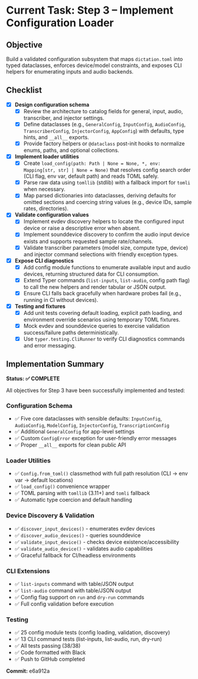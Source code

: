 # Current Task: Step 3 – Implement Configuration Loader

## Objective
Build a validated configuration subsystem that maps `dictation.toml` into typed dataclasses, enforces device/model constraints, and exposes CLI helpers for enumerating inputs and audio backends.

## Checklist

- [x] **Design configuration schema**
  - [x] Review the architecture to catalog fields for general, input, audio, transcriber, and injector settings.
  - [x] Define dataclasses (e.g., `GeneralConfig`, `InputConfig`, `AudioConfig`, `TranscriberConfig`, `InjectorConfig`, `AppConfig`) with defaults, type hints, and `__all__` exports.
  - [x] Provide factory helpers or `@dataclass` post-init hooks to normalize enums, paths, and optional collections.

- [x] **Implement loader utilities**
  - [x] Create `load_config(path: Path | None = None, *, env: Mapping[str, str] | None = None)` that resolves config search order (CLI flag, env var, default path) and reads TOML safely.
  - [x] Parse raw data using `tomllib` (stdlib) with a fallback import for `tomli` when necessary.
  - [x] Map parsed dictionaries into dataclasses, deriving defaults for omitted sections and coercing string values (e.g., device IDs, sample rates, directories).

- [x] **Validate configuration values**
  - [x] Implement evdev discovery helpers to locate the configured input device or raise a descriptive error when absent.
  - [x] Implement sounddevice discovery to confirm the audio input device exists and supports requested sample rate/channels.
  - [x] Validate transcriber parameters (model size, compute type, device) and injector command selections with friendly exception types.

- [x] **Expose CLI diagnostics**
  - [x] Add config module functions to enumerate available input and audio devices, returning structured data for CLI consumption.
  - [x] Extend Typer commands (`list-inputs`, `list-audio`, config path flag) to call the new helpers and render tabular or JSON output.
  - [x] Ensure CLI falls back gracefully when hardware probes fail (e.g., running in CI without devices).

- [x] **Testing and fixtures**
  - [x] Add unit tests covering default loading, explicit path loading, and environment override scenarios using temporary TOML fixtures.
  - [x] Mock evdev and sounddevice queries to exercise validation success/failure paths deterministically.
  - [x] Use `typer.testing.CliRunner` to verify CLI diagnostics commands and error messaging.

## Implementation Summary

**Status: ✅ COMPLETE**

All objectives for Step 3 have been successfully implemented and tested:

### Configuration Schema
- ✅ Five core dataclasses with sensible defaults: `InputConfig`, `AudioConfig`, `ModelConfig`, `InjectorConfig`, `TranscriptionConfig`
- ✅ Additional `GeneralConfig` for app-level settings
- ✅ Custom `ConfigError` exception for user-friendly error messages
- ✅ Proper `__all__` exports for clean public API

### Loader Utilities
- ✅ `Config.from_toml()` classmethod with full path resolution (CLI → env var → default locations)
- ✅ `load_config()` convenience wrapper
- ✅ TOML parsing with `tomllib` (3.11+) and `tomli` fallback
- ✅ Automatic type coercion and default handling

### Device Discovery & Validation
- ✅ `discover_input_devices()` - enumerates evdev devices
- ✅ `discover_audio_devices()` - queries sounddevice
- ✅ `validate_input_device()` - checks device existence/accessibility
- ✅ `validate_audio_device()` - validates audio capabilities
- ✅ Graceful fallback for CI/headless environments

### CLI Extensions
- ✅ `list-inputs` command with table/JSON output
- ✅ `list-audio` command with table/JSON output
- ✅ Config flag support on `run` and `dry-run` commands
- ✅ Full config validation before execution

### Testing
- ✅ 25 config module tests (config loading, validation, discovery)
- ✅ 13 CLI command tests (list-inputs, list-audio, run, dry-run)
- ✅ All tests passing (38/38)
- ✅ Code formatted with Black
- ✅ Push to GitHub completed

**Commit:** e6a912a
